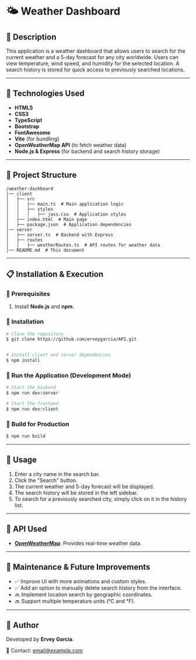 # 🌤 Weather Dashboard

## 📌 Description
This application is a weather dashboard that allows users to search for the current weather and a 5-day forecast for any city worldwide. Users can view temperature, wind speed, and humidity for the selected location. A search history is stored for quick access to previously searched locations.

---

## 🚀 Technologies Used
- **HTML5**
- **CSS3**
- **TypeScript**
- **Bootstrap**
- **FontAwesome**
- **Vite** (for bundling)
- **OpenWeatherMap API** (to fetch weather data)
- **Node.js & Express** (for backend and search history storage)

---

## 📂 Project Structure
```
/weather-dashboard
│── client
│   ├── src
│   │   ├── main.ts  # Main application logic
│   │   ├── styles
│   │   │   ├── jass.css  # Application styles
│   ├── index.html  # Main page
│   ├── package.json  # Application dependencies
│── server
│   ├── server.ts  # Backend with Express
│   ├── routes
│   │   ├── weatherRoutes.ts  # API routes for weather data
│── README.md  # This document
```

---

## 📋 Installation & Execution
### 🔹 Prerequisites
1. Install **Node.js** and **npm**.

### 🔹 Installation
```sh
# Clone the repository
$ git clone https://github.com/erveygarcia/API.git


# Install client and server dependencies
$ npm install
```

### 🔹 Run the Application (Development Mode)
```sh
# Start the backend
$ npm run dev:server

# Start the frontend
$ npm run dev:client
```

### 🔹 Build for Production
```sh
$ npm run build
```

---

## 📌 Usage
1. Enter a city name in the search bar.
2. Click the "Search" button.
3. The current weather and 5-day forecast will be displayed.
4. The search history will be stored in the left sidebar.
5. To search for a previously searched city, simply click on it in the history list.

---

## 📌 API Used
- **[OpenWeatherMap](https://openweathermap.org/api)**: Provides real-time weather data.

---

## 🔧 Maintenance & Future Improvements
- ✅ Improve UI with more animations and custom styles.
- ✅ Add an option to manually delete search history from the interface.
- 🔜 Implement location search by geographic coordinates.
- 🔜 Support multiple temperature units (°C and °F).

---

## 📝 Author
Developed by **Ervey Garcia**.

📧 Contact: [email@example.com](mailto:erveygarcia@yahoo.com)

